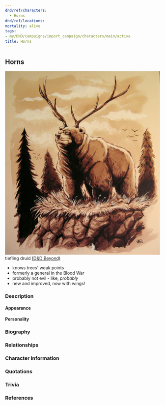 ```yaml
---
dnd/ref/characters:
  - Horns
dnd/ref/locations:
mortality: alive
tags:
- my/DND/campaigns/import_campaign/characters/main/active
title: Horns
---
```


## Horns

![Pasted image 20211106142316.png](/images/dnd/pc-horns.png)
tiefling druid
[(D&D Beyond)](https://ddb.ac/characters/3460406/iBAXVm)

- knows trees' weak points
- formerly a general in the Blood War
- probably not evil - like, _probably_
- new and improved, now with wings!

### Description

#### Appearance

#### Personality

### Biography

### Relationships

### Character Information

### Quotations

### Trivia

### References
